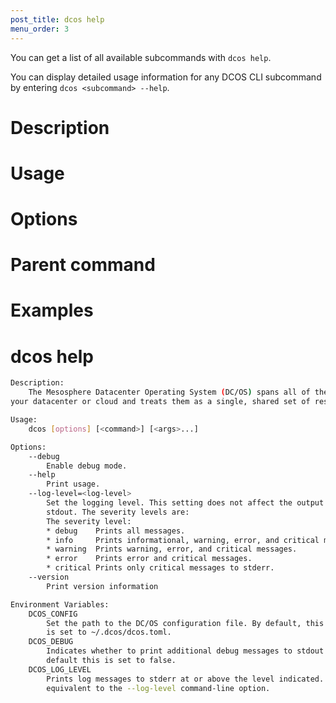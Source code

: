 ```yaml
---
post_title: dcos help
menu_order: 3
---
```


You can get a list of all available subcommands with `dcos help`. 

You can display detailed usage information for any DCOS CLI subcommand by entering `dcos <subcommand> --help`.

# Description

# Usage

# Options

# Parent command

# Examples

# dcos help

```bash
Description:
    The Mesosphere Datacenter Operating System (DC/OS) spans all of the machines in
your datacenter or cloud and treats them as a single, shared set of resources.

Usage:
    dcos [options] [<command>] [<args>...]

Options:
    --debug
        Enable debug mode.
    --help
        Print usage.
    --log-level=<log-level>
        Set the logging level. This setting does not affect the output sent to
        stdout. The severity levels are:
        The severity level:
        * debug    Prints all messages.
        * info     Prints informational, warning, error, and critical messages.
        * warning  Prints warning, error, and critical messages.
        * error    Prints error and critical messages.
        * critical Prints only critical messages to stderr.
    --version
        Print version information

Environment Variables:
    DCOS_CONFIG
        Set the path to the DC/OS configuration file. By default, this variable
        is set to ~/.dcos/dcos.toml.
    DCOS_DEBUG
        Indicates whether to print additional debug messages to stdout. By
        default this is set to false.
    DCOS_LOG_LEVEL
        Prints log messages to stderr at or above the level indicated. This is
        equivalent to the --log-level command-line option.
```
